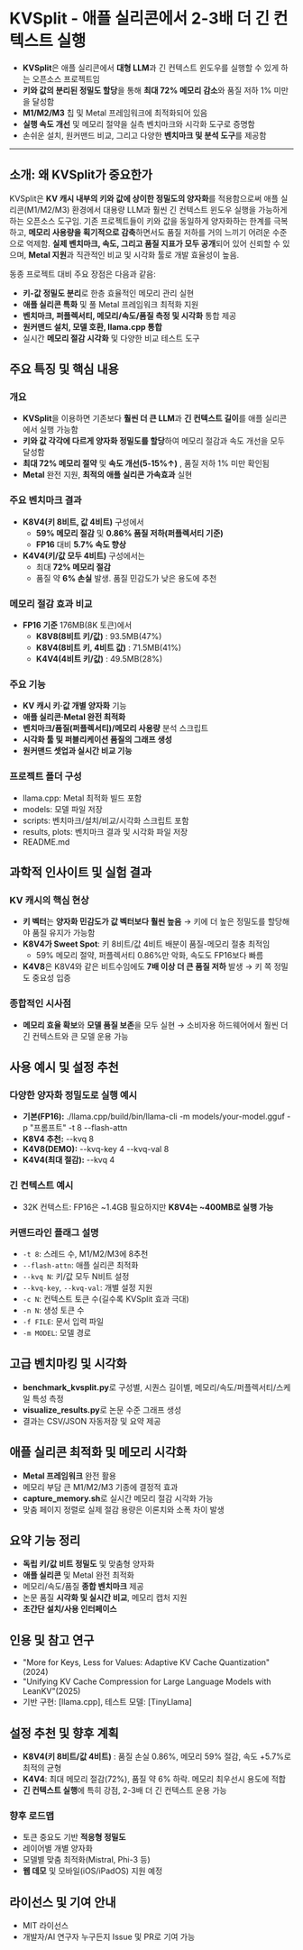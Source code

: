 # KVSplit - 애플 실리콘에서 2-3배 더 긴 컨텍스트 실행


* **KVSplit**은 애플 실리콘에서 **대형 LLM**과 긴 컨텍스트 윈도우를 실행할 수 있게 하는 오픈소스 프로젝트임
* **키와 값의 분리된 정밀도 할당**을 통해 **최대 72% 메모리 감소**와 품질 저하 1% 미만을 달성함
* **M1/M2/M3** 칩 및 Metal 프레임워크에 최적화되어 있음
* **실행 속도 개선** 및 메모리 절약을 실측 벤치마크와 시각화 도구로 증명함
* 손쉬운 설치, 원커맨드 비교, 그리고 다양한 **벤치마크 및 분석 도구**를 제공함

---

소개: 왜 KVSplit가 중요한가
-------------------

KVSplit은 **KV 캐시 내부의 키와 값에 상이한 정밀도의 양자화**를 적용함으로써 애플 실리콘(M1/M2/M3) 환경에서 대용량 LLM과 훨씬 긴 컨텍스트 윈도우 실행을 가능하게 하는 오픈소스 도구임. 기존 프로젝트들이 키와 값을 동일하게 양자화하는 한계를 극복하고, **메모리 사용량을 획기적으로 감축**하면서도 품질 저하를 거의 느끼기 어려운 수준으로 억제함. **실제 벤치마크, 속도, 그리고 품질 지표가 모두 공개**되어 있어 신뢰할 수 있으며, **Metal 지원**과 직관적인 비교 및 시각화 툴로 개발 효율성이 높음.

동종 프로젝트 대비 주요 장점은 다음과 같음:

* **키-값 정밀도 분리**로 한층 효율적인 메모리 관리 실현
* **애플 실리콘 특화** 및 풀 Metal 프레임워크 최적화 지원
* **벤치마크, 퍼플렉서티, 메모리/속도/품질 측정 및 시각화** 통합 제공
* **원커맨드 설치, 모델 호환, llama.cpp 통합**
* 실시간 **메모리 절감 시각화** 및 다양한 비교 테스트 도구

주요 특징 및 핵심 내용
-------------

### 개요

* **KVSplit**을 이용하면 기존보다 **훨씬 더 큰 LLM**과 **긴 컨텍스트 길이**를 애플 실리콘에서 실행 가능함
* **키와 값 각각에 다르게 양자화 정밀도를 할당**하여 메모리 절감과 속도 개선을 모두 달성함
* **최대 72% 메모리 절약** 및 **속도 개선(5-15%↑)** , 품질 저하 1% 미만 확인됨
* **Metal** 완전 지원, **최적의 애플 실리콘 가속효과** 실현

### 주요 벤치마크 결과

* **K8V4(키 8비트, 값 4비트)** 구성에서
  + **59% 메모리 절감** 및 **0.86% 품질 저하(퍼플렉서티 기준)**
  + **FP16** 대비 **5.7% 속도 향상**
* **K4V4(키/값 모두 4비트)** 구성에서는
  + 최대 **72% 메모리 절감**
  + 품질 약 **6% 손실** 발생. 품질 민감도가 낮은 용도에 추천

### 메모리 절감 효과 비교

* **FP16 기준** 176MB(8K 토큰)에서
  + **K8V8(8비트 키/값)** : 93.5MB(47%)
  + **K8V4(8비트 키, 4비트 값)** : 71.5MB(41%)
  + **K4V4(4비트 키/값)** : 49.5MB(28%)

### 주요 기능

* **KV 캐시 키·값 개별 양자화** 기능
* **애플 실리콘·Metal 완전 최적화**
* **벤치마크/품질(퍼플렉서티)/메모리 사용량** 분석 스크립트
* **시각화 툴 및 퍼블리케이션 품질의 그래프 생성**
* **원커맨드 셋업과 실시간 비교 기능**

### 프로젝트 폴더 구성

* llama.cpp: Metal 최적화 빌드 포함
* models: 모델 파일 저장
* scripts: 벤치마크/설치/비교/시각화 스크립트 포함
* results, plots: 벤치마크 결과 및 시각화 파일 저장
* README.md

과학적 인사이트 및 실험 결과
----------------

### KV 캐시의 핵심 현상

* **키 벡터**는 **양자화 민감도가 값 벡터보다 훨씬 높음** → 키에 더 높은 정밀도를 할당해야 품질 유지가 가능함
* **K8V4가 Sweet Spot**: 키 8비트/값 4비트 배분이 품질-메모리 절충 최적임
  + 59% 메모리 절약, 퍼플렉서티 0.86%만 악화, 속도도 FP16보다 빠름
* **K4V8**은 K8V4와 같은 비트수임에도 **7배 이상 더 큰 품질 저하** 발생 → 키 쪽 정밀도 중요성 입증

### 종합적인 시사점

* **메모리 효율 확보**와 **모델 품질 보존**을 모두 실현 → 소비자용 하드웨어에서 훨씬 더 긴 컨텍스트와 큰 모델 운용 가능

사용 예시 및 설정 추천
-------------

### 다양한 양자화 정밀도로 실행 예시

* **기본(FP16):** ./llama.cpp/build/bin/llama-cli -m models/your-model.gguf -p "프롬프트" -t 8 --flash-attn
* **K8V4 추천:** --kvq 8
* **K4V8(DEMO):** --kvq-key 4 --kvq-val 8
* **K4V4(최대 절감):** --kvq 4

### 긴 컨텍스트 예시

* 32K 컨텍스트: FP16은 ~1.4GB 필요하지만 **K8V4는 ~400MB로 실행 가능**

### 커맨드라인 플래그 설명

* `-t 8`: 스레드 수, M1/M2/M3에 8추천
* `--flash-attn`: 애플 실리콘 최적화
* `--kvq N`: 키/값 모두 N비트 설정
* `--kvq-key`, `--kvq-val`: 개별 설정 지원
* `-c N`: 컨텍스트 토큰 수(길수록 KVSplit 효과 극대)
* `-n N`: 생성 토큰 수
* `-f FILE`: 문서 입력 파일
* `-m MODEL`: 모델 경로

고급 벤치마킹 및 시각화
-------------

* **benchmark\_kvsplit.py**로 구성별, 시퀀스 길이별, 메모리/속도/퍼플렉서티/스케일 특성 측정
* **visualize\_results.py**로 논문 수준 그래프 생성
* 결과는 CSV/JSON 자동저장 및 요약 제공

애플 실리콘 최적화 및 메모리 시각화
--------------------

* **Metal 프레임워크** 완전 활용
* 메모리 부담 큰 M1/M2/M3 기종에 결정적 효과
* **capture\_memory.sh**로 실시간 메모리 절감 시각화 가능
* 맞춤 페이지 정렬로 실제 절감 용량은 이론치와 소폭 차이 발생

요약 기능 정리
--------

* **독립 키/값 비트 정밀도** 및 맞춤형 양자화
* **애플 실리콘** 및 Metal 완전 최적화
* 메모리/속도/품질 **종합 벤치마크** 제공
* 논문 품질 **시각화 및 실시간 비교**, 메모리 캡처 지원
* **초간단 설치/사용 인터페이스**

인용 및 참고 연구
----------

* "More for Keys, Less for Values: Adaptive KV Cache Quantization"(2024)
* "Unifying KV Cache Compression for Large Language Models with LeanKV"(2025)
* 기반 구현: [llama.cpp], 테스트 모델: [TinyLlama]

설정 추천 및 향후 계획
-------------

* **K8V4(키 8비트/값 4비트)** : 품질 손실 0.86%, 메모리 59% 절감, 속도 +5.7%로 최적의 균형
* **K4V4**: 최대 메모리 절감(72%), 품질 약 6% 하락. 메모리 최우선시 용도에 적합
* **긴 컨텍스트 실행**에 특히 강점, 2-3배 더 긴 컨텍스트 운용 가능

### 향후 로드맵

* 토큰 중요도 기반 **적응형 정밀도**
* 레이어별 개별 양자화
* 모델별 맞춤 최적화(Mistral, Phi-3 등)
* **웹 데모** 및 모바일(iOS/iPadOS) 지원 예정

라이선스 및 기여 안내
------------

* MIT 라이선스
* 개발자/AI 연구자 누구든지 Issue 및 PR로 기여 가능
